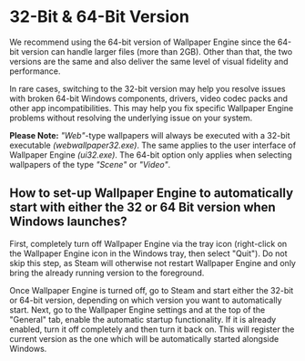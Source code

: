 # 32-Bit & 64-Bit Version

We recommend using the 64-bit version of Wallpaper Engine since the 64-bit version can handle larger files (more than 2GB). Other than that, the two versions are the same and also deliver the same level of visual fidelity and performance.

In rare cases, switching to the 32-bit version may help you resolve issues with broken 64-bit Windows components, drivers, video codec packs and other app incompatibilities. This may help you fix specific Wallpaper Engine problems without resolving the underlying issue on your system.

**Please Note:** *"Web"*-type wallpapers will always be executed with a 32-bit executable *(webwallpaper32.exe)*. The same applies to the user interface of Wallpaper Engine *(ui32.exe)*. The 64-bit option only applies when selecting wallpapers of the type *"Scene"* or *"Video"*.

## How to set-up Wallpaper Engine to automatically start with either the 32 or 64 Bit version when Windows launches?

First, completely turn off Wallpaper Engine via the tray icon (right-click on the Wallpaper Engine icon in the Windows tray, then select "Quit"). Do not skip this step, as Steam will otherwise not restart Wallpaper Engine and only bring the already running version to the foreground.

Once Wallpaper Engine is turned off, go to Steam and start either the 32-bit or 64-bit version, depending on which version you want to automatically start. Next, go to the Wallpaper Engine settings and at the top of the "General" tab, enable the automatic startup functionality. If it is already enabled, turn it off completely and then turn it back on. This will register the current version as the one which will be automatically started alongside Windows.
